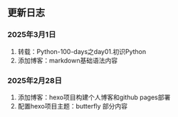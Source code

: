## 更新日志

### 2025年3月1日

1. 转载：Python-100-days之day01.初识Python
2. 添加博客：markdown基础语法内容

### 2025年2月28日

1. 添加博客：hexo项目构建个人博客和github pages部署
2. 配置hexo项目主题：butterfly 部分内容

